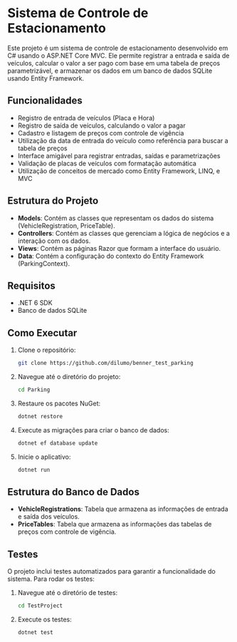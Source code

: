 # Sistema de Controle de Estacionamento

Este projeto é um sistema de controle de estacionamento desenvolvido em C# usando o ASP.NET Core MVC. Ele permite registrar a entrada e saída de veículos, calcular o valor a ser pago com base em uma tabela de preços parametrizável, e armazenar os dados em um banco de dados SQLite usando Entity Framework.

## Funcionalidades

- Registro de entrada de veículos (Placa e Hora)
- Registro de saída de veículos, calculando o valor a pagar
- Cadastro e listagem de preços com controle de vigência
- Utilização da data de entrada do veículo como referência para buscar a tabela de preços
- Interface amigável para registrar entradas, saídas e parametrizações
- Validação de placas de veículos com formatação automática
- Utilização de conceitos de mercado como Entity Framework, LINQ, e MVC

## Estrutura do Projeto

- **Models**: Contém as classes que representam os dados do sistema (VehicleRegistration, PriceTable).
- **Controllers**: Contém as classes que gerenciam a lógica de negócios e a interação com os dados.
- **Views**: Contém as páginas Razor que formam a interface do usuário.
- **Data**: Contém a configuração do contexto do Entity Framework (ParkingContext).

## Requisitos

- .NET 6 SDK
- Banco de dados SQLite

## Como Executar

1. Clone o repositório:
   ```bash
   git clone https://github.com/dilumo/benner_test_parking
   ```
2. Navegue até o diretório do projeto:
   ```bash
   cd Parking
   ```
3. Restaure os pacotes NuGet:
   ```bash
   dotnet restore
   ```
4. Execute as migrações para criar o banco de dados:
   ```bash
   dotnet ef database update
   ```
5. Inicie o aplicativo:
   ```bash
   dotnet run
   ```

## Estrutura do Banco de Dados

- **VehicleRegistrations**: Tabela que armazena as informações de entrada e saída dos veículos.
- **PriceTables**: Tabela que armazena as informações das tabelas de preços com controle de vigência.

## Testes

O projeto inclui testes automatizados para garantir a funcionalidade do sistema. Para rodar os testes:

1. Navegue até o diretório de testes:
   ```bash
   cd TestProject
   ```
2. Execute os testes:
   ```bash
   dotnet test
   ```



